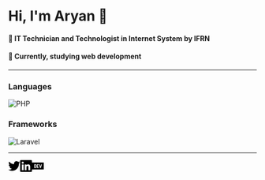 
# Hi, I'm Aryan 👋
#### :school: IT Technician and Technologist in Internet System by IFRN
#### :book: Currently, studying web development
---
### Languages
![PHP](https://img.shields.io/badge/-PHP-informational?style=flat&logo=php&logoColor=white)

### Frameworks
![Laravel](https://img.shields.io/badge/-Laravel-red?style=flat&logo=laravel&logoColor=white)

---

[<img align="left"  width="24px" alt="aryangomes_ | Twitter" src="./twitter.svg" />][twitter]
[<img align="left"  width="24px" alt="aryangomes_ | Linkedin" src="./linkedin.svg" />][linkedin]
[<img align="left"  width="24px" alt="aryangomes_ | Linkedin" src="./devdotto.svg" />][devto]

[linkedin]: https://www.linkedin.com/in/aryangomes/
[twitter]: https://www.twitter.com/aryangomes_/
[devto]: https://www.dev.to/aryangomes/
